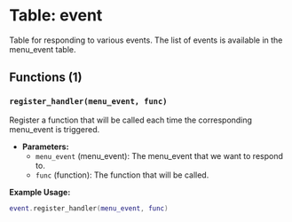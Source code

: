 # Table: event

Table for responding to various events. The list of events is available in the menu_event table.

## Functions (1)

### `register_handler(menu_event, func)`

Register a function that will be called each time the corresponding menu_event is triggered.

- **Parameters:**
  - `menu_event` (menu_event): The menu_event that we want to respond to.
  - `func` (function): The function that will be called.

**Example Usage:**
```lua
event.register_handler(menu_event, func)
```


